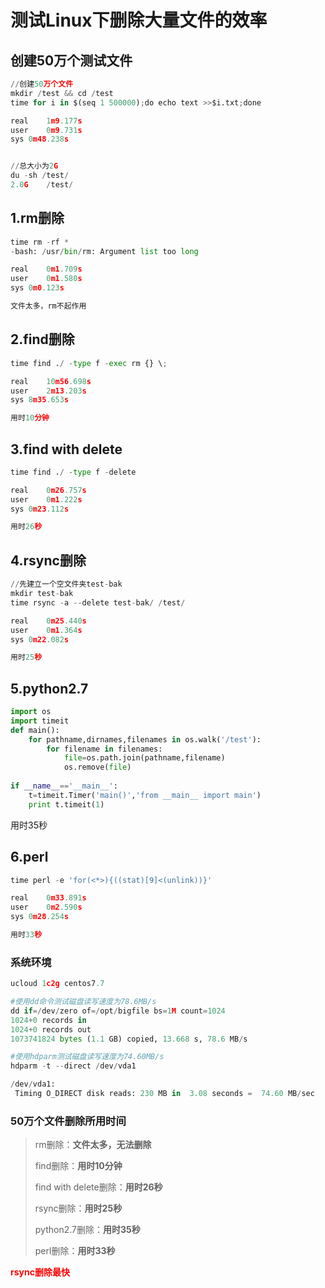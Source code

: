 

# 测试Linux下删除大量文件的效率



## 创建50万个测试文件

```python
//创建50万个文件
mkdir /test && cd /test
time for i in $(seq 1 500000);do echo text >>$i.txt;done

real	1m9.177s
user	0m9.731s
sys	0m48.238s


//总大小为2G
du -sh /test/
2.0G	/test/
```



## 1.rm删除

```python
time rm -rf *
-bash: /usr/bin/rm: Argument list too long

real	0m1.709s
user	0m1.580s
sys	0m0.123s

文件太多，rm不起作用
```



## 2.find删除

```python
time find ./ -type f -exec rm {} \;

real	10m56.698s
user	2m13.203s
sys	8m35.653s

用时10分钟
```



## 3.find with delete

```python
time find ./ -type f -delete

real	0m26.757s
user	0m1.222s
sys	0m23.112s

用时26秒
```



## 4.rsync删除

```python
//先建立一个空文件夹test-bak
mkdir test-bak
time rsync -a --delete test-bak/ /test/

real	0m25.440s
user	0m1.364s
sys	0m22.082s

用时25秒
```



## 5.python2.7

```python
import os
import timeit
def main():
    for pathname,dirnames,filenames in os.walk('/test'):
        for filename in filenames:
            file=os.path.join(pathname,filename)
            os.remove(file)
            
if __name__=='__main__':
    t=timeit.Timer('main()','from __main__ import main')
    print t.timeit(1)
```

用时35秒



## 6.perl

```python
time perl -e 'for(<*>){((stat)[9]<(unlink))}'

real	0m33.891s
user	0m2.590s
sys	0m28.254s

用时33秒
```





### 系统环境

```python
ucloud 1c2g centos7.7

#使用dd命令测试磁盘读写速度为78.6MB/s
dd if=/dev/zero of=/opt/bigfile bs=1M count=1024
1024+0 records in
1024+0 records out
1073741824 bytes (1.1 GB) copied, 13.668 s, 78.6 MB/s

#使用hdparm测试磁盘读写速度为74.60MB/s
hdparm -t --direct /dev/vda1

/dev/vda1:
 Timing O_DIRECT disk reads: 230 MB in  3.08 seconds =  74.60 MB/sec
```



### 50万个文件删除所用时间

> rm删除：**文件太多，无法删除**
>
> find删除：**用时10分钟**
>
> find with delete删除：**用时26秒**
>
> rsync删除：**用时25秒**
>
> python2.7删除：**用时35秒**
>
> perl删除：**用时33秒**

**<span style=color:red>rsync删除最快</span>**